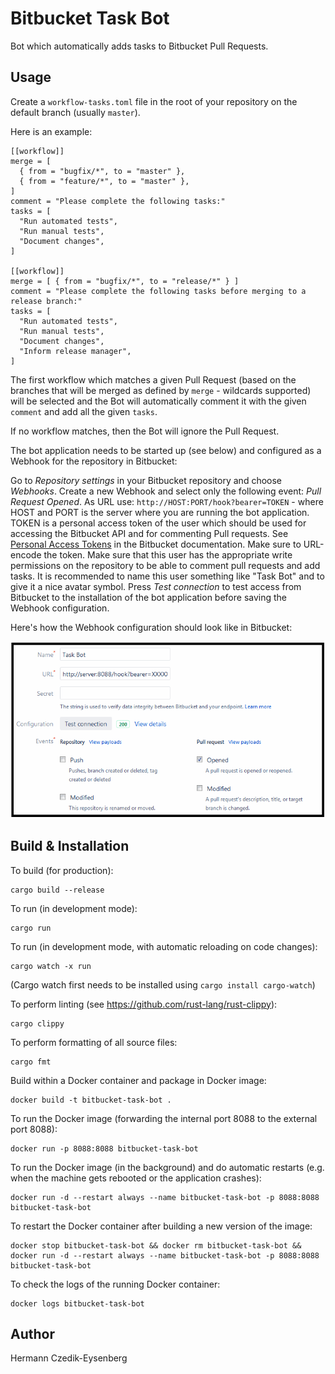 Bitbucket Task Bot
==================

Bot which automatically adds tasks to Bitbucket Pull Requests.

Usage
-----

Create a `workflow-tasks.toml` file in the root of your repository on the default branch (usually `master`).

Here is an example:

    [[workflow]]
    merge = [
      { from = "bugfix/*", to = "master" },
      { from = "feature/*", to = "master" },
    ]
    comment = "Please complete the following tasks:"
    tasks = [
      "Run automated tests",
      "Run manual tests",
      "Document changes",
    ]

    [[workflow]]
    merge = [ { from = "bugfix/*", to = "release/*" } ]
    comment = "Please complete the following tasks before merging to a release branch:"
    tasks = [
      "Run automated tests",
      "Run manual tests",
      "Document changes",
      "Inform release manager",
    ]

The first workflow which matches a given Pull Request (based on the branches that will be merged as defined by `merge` - wildcards supported) will be selected and the Bot will automatically comment it with the given `comment` and add all the given `tasks`.

If no workflow matches, then the Bot will ignore the Pull Request.

The bot application needs to be started up (see below) and configured as a Webhook for the repository in Bitbucket:

Go to *Repository settings* in your Bitbucket repository and choose *Webhooks*.
Create a new Webhook and select only the following event: *Pull Request Opened*.
As URL use: `http://HOST:PORT/hook?bearer=TOKEN` - where HOST and PORT is the server where you are running the bot application. TOKEN is a personal access token of the user which should be used for accessing the Bitbucket API and for commenting Pull requests.
See [Personal Access Tokens](https://confluence.atlassian.com/bitbucketserver/personal-access-tokens-939515499.html) in the Bitbucket documentation. Make sure to URL-encode the token.
Make sure that this user has the appropriate write permissions on the repository to be able to comment pull requests and add tasks.
It is recommended to name this user something like "Task Bot" and to give it a nice avatar symbol.
Press *Test connection* to test access from Bitbucket to the installation of the bot application before saving the Webhook configuration.

Here's how the Webhook configuration should look like in Bitbucket:

![Screenshot Webhook](screenshot-webhook-config.png)


Build & Installation
--------------------

To build (for production):

    cargo build --release

To run (in development mode):

    cargo run

To run (in development mode, with automatic reloading on code changes):

    cargo watch -x run

(Cargo watch first needs to be installed using `cargo install cargo-watch`)

To perform linting (see https://github.com/rust-lang/rust-clippy):

    cargo clippy

To perform formatting of all source files:

    cargo fmt

Build within a Docker container and package in Docker image:

    docker build -t bitbucket-task-bot .

To run the Docker image (forwarding the internal port 8088 to the external port 8088):

    docker run -p 8088:8088 bitbucket-task-bot

To run the Docker image (in the background) and do automatic restarts (e.g. when the machine gets rebooted or the application crashes):

    docker run -d --restart always --name bitbucket-task-bot -p 8088:8088 bitbucket-task-bot

To restart the Docker container after building a new version of the image:

	docker stop bitbucket-task-bot && docker rm bitbucket-task-bot && docker run -d --restart always --name bitbucket-task-bot -p 8088:8088 bitbucket-task-bot

To check the logs of the running Docker container:

    docker logs bitbucket-task-bot


Author
------

Hermann Czedik-Eysenberg
